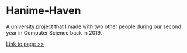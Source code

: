 # Hanime-Haven
A university project that I made with two other people during our second year in Computer Science back in 2019.

[Link to page >>](https://apexnova08.github.io/Hanime-Haven/)
